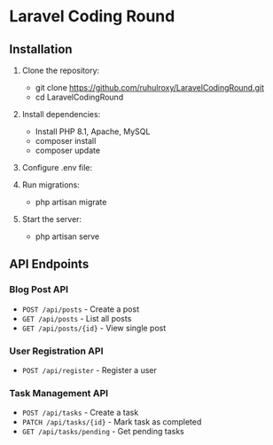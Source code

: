 # Laravel Coding Round

## Installation
1. Clone the repository:
   	- git clone https://github.com/ruhulroxy/LaravelCodingRound.git
   	- cd LaravelCodingRound

2. Install dependencies:
	- Install PHP 8.1, Apache, MySQL
	- composer install
	- composer update
3. Configure .env file:
4. Run migrations:
	- php artisan migrate
5. Start the server:
    - php artisan serve

## API Endpoints
### Blog Post API
- `POST /api/posts` - Create a post
- `GET /api/posts` - List all posts
- `GET /api/posts/{id}` - View single post

### User Registration API
- `POST /api/register` - Register a user

### Task Management API
- `POST /api/tasks` - Create a task
- `PATCH /api/tasks/{id}` - Mark task as completed
- `GET /api/tasks/pending` - Get pending tasks
